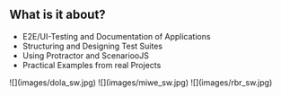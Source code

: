 ## What is it about?

- E2E/UI-Testing and Documentation of Applications
- Structuring and Designing Test Suites
- Using Protractor and ScenariooJS
- Practical Examples from real Projects

<div class="horizontal-3">
![](images/dola_sw.jpg)
![](images/miwe_sw.jpg)
![](images/rbr_sw.jpg)
</div>
